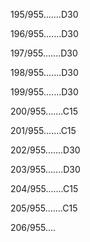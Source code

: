 195/955.......D30 


196/955.......D30 


197/955.......D30 


198/955.......D30 


199/955.......D30 


200/955.......C15 


201/955.......C15 


202/955.......D30 


203/955.......D30 


204/955.......C15 


205/955.......C15 


206/955.... 

